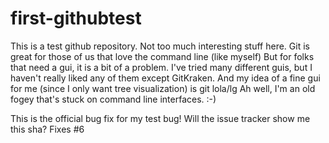 # first-githubtest
This is a test github repository.  Not too much interesting stuff here.
Git is great for those of us that love the command line (like myself)
But for folks that need a gui, it is a bit of a problem.
I've tried many different guis, but I haven't really liked any of them except GitKraken.
And my idea of a fine gui for me (since I only want tree visualization) is git lola/lg
Ah well, I'm an old fogey that's stuck on command line interfaces. :-)


This is the official bug fix for my test bug!  Will the issue tracker show me this sha?
Fixes #6

